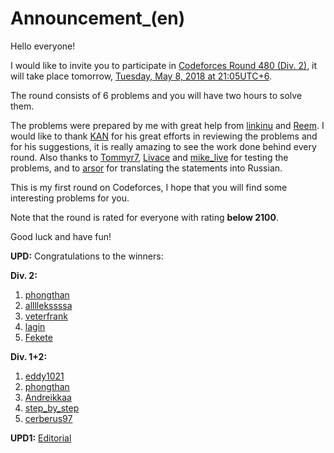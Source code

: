 # Announcement_(en)

Hello everyone!

I would like to invite you to participate in [Codeforces Round 480 (Div. 2)](https://codeforces.com/contest/980 "Codeforces Round 480 (Div. 2)"), it will take place tomorrow, [Tuesday, May 8, 2018 at 21:05UTC+6](https://codeforces.com/https://www.timeanddate.com/worldclock/fixedtime.html?day=8&month=5&year=2018&hour=18&min=5&sec=0&p1=166).

The round consists of 6 problems and you will have two hours to solve them.

The problems were prepared by me with great help from [linkinu](https://codeforces.com/profile/linkinu "Pupil linkinu") and [Reem](https://codeforces.com/profile/Reem "Expert Reem"). I would like to thank [KAN](https://codeforces.com/profile/KAN "Grandmaster KAN") for his great efforts in reviewing the problems and for his suggestions, it is really amazing to see the work done behind every round. Also thanks to [Tommyr7](https://codeforces.com/profile/Tommyr7 "International Master Tommyr7"), [Livace](https://codeforces.com/profile/Livace "Master Livace") and [mike_live](https://codeforces.com/profile/mike_live "Candidate Master mike_live") for testing the problems, and to [arsor](https://codeforces.com/profile/arsor "Specialist arsor") for translating the statements into Russian.

This is my first round on Codeforces, I hope that you will find some interesting problems for you.

Note that the round is rated for everyone with rating **below 2100**.

Good luck and have fun!

**UPD:** Congratulations to the winners:

**Div. 2:**

 1. [phongthan](https://codeforces.com/profile/phongthan "Expert phongthan")
2. [allllekssssa](https://codeforces.com/profile/allllekssssa "Candidate Master allllekssssa")
3. [veterfrank](https://codeforces.com/profile/veterfrank "Expert veterfrank")
4. [lagin](https://codeforces.com/profile/lagin "Candidate Master lagin")
5. [Fekete](https://codeforces.com/profile/Fekete "Candidate Master Fekete")

**Div. 1+2:**

 1. [eddy1021](https://codeforces.com/profile/eddy1021 "Grandmaster eddy1021")
2. [phongthan](https://codeforces.com/profile/phongthan "Expert phongthan")
3. [Andreikkaa](https://codeforces.com/profile/Andreikkaa "International Master Andreikkaa")
4. [step_by_step](https://codeforces.com/profile/step_by_step "Grandmaster step_by_step")
5. [cerberus97](https://codeforces.com/profile/cerberus97 "Master cerberus97")

**UPD1:** [Editorial](//codeforces.comTutorial_(en).md)

